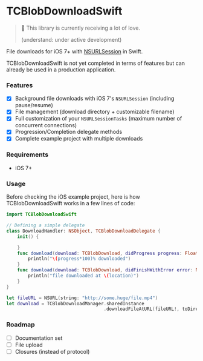 # TCBlobDownloadSwift

> :heartbeat: This library is currently receiving a lot of love.
>
> (understand: under active development)

File downloads for iOS 7+ with [NSURLSession][nsurlsession-url] in Swift.

TCBlobDownloadSwift is not yet completed in terms of features but can already be used in a production application.

### Features
- [x] Background file downloads with iOS 7's `NSURLSession` (including pause/resume)
- [x] File management (download directory + customizable filename)
- [x] Full customization of your `NSURLSessionTasks` (maximum number of concurrent connections)
- [x] Progression/Completion delegate methods
- [x] Complete example project with multiple downloads

### Requirements
- iOS 7+

### Usage

Before checking the iOS example project, here is how TCBlobDownloadSwift works in a few lines of code:

```swift
import TCBlobDownloadSwift

// Defining a simple delegate
class DownloadHandler: NSObject, TCBlobDownloadDelegate {
    init() {

    }
    func download(download: TCBlobDownload, didProgress progress: Float, totalBytesWritten: Int64, totalBytesExpectedToWrite: Int64) {
        println("\(progress*100)% downloaded")
    }
    func download(download: TCBlobDownload, didFinishWithError error: NSError?, atLocation location: NSURL?) {
        println("file downloaded at \(location)")
    }
}

let fileURL = NSURL(string: "http://some.huge/file.mp4")
let download = TCBlobDownloadManager.sharedInstance
                                    .downloadFileAtURL(fileURL!, toDirectory: nil, withName: nil, andDelegate: DownloadHandler())
```

### Roadmap
- [ ] Documentation set
- [ ] File upload
- [ ] Closures (instead of protocol)

[nsurlsession-url]: https://developer.apple.com/library/ios/documentation/Foundation/Reference/NSURLSession_class/